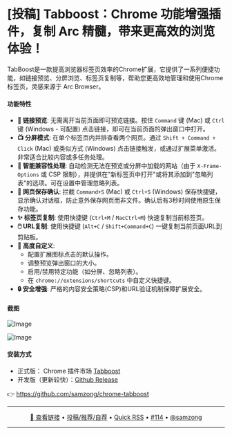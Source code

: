 [投稿] Tabboost：Chrome 功能增强插件，复制 Arc 精髓，带来更高效的浏览体验！
===

TabBoost是一款提高浏览器标签页效率的Chrome扩展，它提供了一系列便捷功能，如链接预览、分屏浏览、标签页复制等，帮助您更高效地管理和使用Chrome标签页，灵感来源于 Arc Browser。

#### 功能特性

- **🚀 链接预览**: 无需离开当前页面即可预览链接。按住 `Command` 键 (Mac) 或 `Ctrl` 键 (Windows - 可配置) 点击链接，即可在当前页面的弹出窗口中打开。
- **📺 分屏模式**: 在单个标签页内并排查看两个网页。通过 `Shift + Command + Click` (Mac) 或类似方式 (Windows) 点击链接触发，或通过扩展菜单激活。非常适合比较内容或多任务处理。
- **🧠 智能兼容性处理**: 自动检测无法在预览或分屏中加载的网站（由于 `X-Frame-Options` 或 CSP 限制），并提供在"新标签页中打开"或将其添加到"忽略列表"的选项。可在设置中管理忽略列表。
- **💾 网页保存确认**: 拦截 `Command+S` (Mac) 或 `Ctrl+S` (Windows) 保存快捷键，显示确认对话框，防止意外保存网页而非文件。确认后有3秒时间使用原生保存功能。
- **✨ 标签页复制**: 使用快捷键 (`Ctrl+M` / `MacCtrl+M`) 快速复制当前标签页。
- **🖱️ URL复制**: 使用快捷键 (`Alt+C` / `Shift+Command+C`) 一键复制当前页面URL到剪贴板。
- **🔧 高度自定义**:
    - 配置扩展图标点击的默认操作。
    - 调整预览弹出窗口的大小。
    - 启用/禁用特定功能（如分屏、忽略列表）。
    - 在 `chrome://extensions/shortcuts` 中自定义快捷键。
- **🔒 安全增强**: 严格的内容安全策略(CSP)和URL验证机制保障扩展安全。

#### 截图

![Image](https://github.com/user-attachments/assets/d35ffe87-33e0-43a2-a460-844030447a75)

![Image](https://github.com/user-attachments/assets/b56e2a35-5e00-4e11-9f1f-7fb772404e08)


#### 安装方式

- 正式版： Chrome 插件市场 [Tabboost](https://chromewebstore.google.com/detail/tabboost/pnpabkdhbbjmahfnhnfhpgfmhkkeoloe)
- 开发版（更新较快）：[Github Release](https://github.com/samzong/chrome-tabboost/releases)

👉 https://github.com/samzong/chrome-tabboost

---

<p align="center">
<a href="https://github.com/samzong/chrome-tabboost" target="_blank">🔗 查看链接</a> • 
<a href="https://github.com/jaywcjlove/quick-rss/issues/new/choose" target="_blank">投稿/推荐/自荐</a> • 
<a href="https://wangchujiang.com/quick-rss/feeds/index.html" target="_blank">Quick RSS</a> • 
<a href="https://github.com/jaywcjlove/quick-rss/issues/114" target="_blank">#114</a> • 
<a href="https://github.com/samzong" target="_blank">@samzong</a>
</p>

---
    